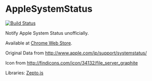 AppleSystemStatus
=================

[![Build Status](https://travis-ci.org/rch850/AppleSystemStatusNotifier.svg?branch=master)](https://travis-ci.org/rch850/AppleSystemStatusNotifier)

Notify Apple System Status unofficially.

Available at [Chrome Web Store](https://chrome.google.com/webstore/detail/apple-system-status-notif/oohakinbhdlbanjobhkioophpkiphmfg).

Original Data from http://www.apple.com/jp/support/systemstatus/

Icon from http://findicons.com/icon/34132/file_server_graphite

Libraries: [Zepto.js](http://zeptojs.com/)

